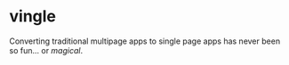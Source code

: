 vingle
======
Converting traditional multipage apps to single page apps has never been so fun... or _magical_.  
